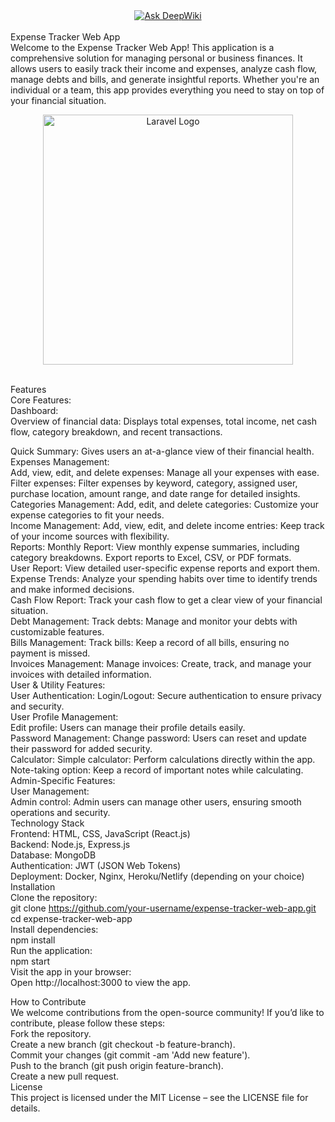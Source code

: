 <center> <a href="https://deepwiki.com/rabbi696/expense-tracker-web-app"><img src="https://deepwiki.com/badge.svg" alt="Ask DeepWiki"></a> </center>
</br>
Expense Tracker Web App<br>
Welcome to the Expense Tracker Web App! This application is a comprehensive solution for managing personal or business finances. It allows users to easily track their income and expenses, analyze cash flow, manage debts and bills, and generate insightful reports. Whether you're an individual or a team, this app provides everything you need to stay on top of your financial situation.<br>

<p align="center"><a href="https://laravel.com" target="_blank"><img src="https://iili.io/F09Slbp.png" width="400" alt="Laravel Logo"></a></p>
<br>
Features<br>
Core Features:<br>
Dashboard:<br>
Overview of financial data: Displays total expenses, total income, net cash flow, category breakdown, and recent transactions.<br>

Quick Summary: Gives users an at-a-glance view of their financial health.
<br>
Expenses Management:<br>
Add, view, edit, and delete expenses: Manage all your expenses with ease.
<br>
Filter expenses: Filter expenses by keyword, category, assigned user, purchase location, amount range, and date range for detailed insights.
<br>
Categories Management:
Add, edit, and delete categories: Customize your expense categories to fit your needs.
<br>
Income Management:
Add, view, edit, and delete income entries: Keep track of your income sources with flexibility.
<br>
Reports:
Monthly Report: View monthly expense summaries, including category breakdowns. Export reports to Excel, CSV, or PDF formats.
<br>
User Report: View detailed user-specific expense reports and export them.
<br>
Expense Trends: Analyze your spending habits over time to identify trends and make informed decisions.
<br>
Cash Flow Report: Track your cash flow to get a clear view of your financial situation.
<br>
Debt Management:
Track debts: Manage and monitor your debts with customizable features.
<br>
Bills Management:
Track bills: Keep a record of all bills, ensuring no payment is missed.
<br>
Invoices Management:
Manage invoices: Create, track, and manage your invoices with detailed information.
<br>
User & Utility Features:<br>
User Authentication:
Login/Logout: Secure authentication to ensure privacy and security.
<br>
User Profile Management:<br>
Edit profile: Users can manage their profile details easily.
<br>
Password Management:
Change password: Users can reset and update their password for added security.
<br>
Calculator:
Simple calculator: Perform calculations directly within the app.
<br>
Note-taking option: Keep a record of important notes while calculating.
<br>
Admin-Specific Features:<br>
User Management:<br>
Admin control: Admin users can manage other users, ensuring smooth operations and security.
<br>
Technology Stack<br>
Frontend: HTML, CSS, JavaScript (React.js)
<br>
Backend: Node.js, Express.js
<br>
Database: MongoDB
<br>
Authentication: JWT (JSON Web Tokens)
<br>
Deployment: Docker, Nginx, Heroku/Netlify (depending on your choice)
<br>
Installation<br>
Clone the repository:<br>
git clone https://github.com/your-username/expense-tracker-web-app.git
<br>cd expense-tracker-web-app<br>
Install dependencies:
<br>
npm install<br>
Run the application:
<br>
npm start<br>
Visit the app in your browser:<br>
Open http://localhost:3000 to view the app.<br>

How to Contribute<br>
We welcome contributions from the open-source community! If you’d like to contribute, please follow these steps:
<br>
Fork the repository.
<br>
Create a new branch (git checkout -b feature-branch).
<br>
Commit your changes (git commit -am 'Add new feature').
<br>
Push to the branch (git push origin feature-branch).
<br>
Create a new pull request.
<br>
License<br>
This project is licensed under the MIT License – see the LICENSE file for details.
